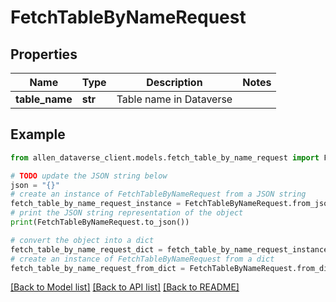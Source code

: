 # FetchTableByNameRequest


## Properties

Name | Type | Description | Notes
------------ | ------------- | ------------- | -------------
**table_name** | **str** | Table name in Dataverse | 

## Example

```python
from allen_dataverse_client.models.fetch_table_by_name_request import FetchTableByNameRequest

# TODO update the JSON string below
json = "{}"
# create an instance of FetchTableByNameRequest from a JSON string
fetch_table_by_name_request_instance = FetchTableByNameRequest.from_json(json)
# print the JSON string representation of the object
print(FetchTableByNameRequest.to_json())

# convert the object into a dict
fetch_table_by_name_request_dict = fetch_table_by_name_request_instance.to_dict()
# create an instance of FetchTableByNameRequest from a dict
fetch_table_by_name_request_from_dict = FetchTableByNameRequest.from_dict(fetch_table_by_name_request_dict)
```
[[Back to Model list]](../README.md#documentation-for-models) [[Back to API list]](../README.md#documentation-for-api-endpoints) [[Back to README]](../README.md)


